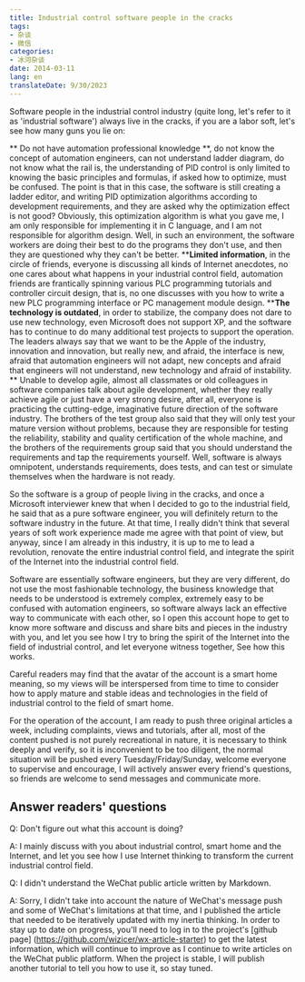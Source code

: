 ```yaml
---
title: Industrial control software people in the cracks
tags:
- 杂谈
- 微信
categories:
- 冰河杂谈
date: 2014-03-11
lang: en
translateDate: 9/30/2023
---
```

Software people in the industrial control industry (quite long, let's refer to it as 'industrial software') always live in the cracks, if you are a labor soft, let's see how many guns you lie on:

** Do not have automation professional knowledge **, do not know the concept of automation engineers, can not understand ladder diagram, do not know what the rail is, the understanding of PID control is only limited to knowing the basic principles and formulas, if asked how to optimize, must be confused. The point is that in this case, the software is still creating a ladder editor, and writing PID optimization algorithms according to development requirements, and they are asked why the optimization effect is not good? Obviously, this optimization algorithm is what you gave me, I am only responsible for implementing it in C language, and I am not responsible for algorithm design. Well, in such an environment, the software workers are doing their best to do the programs they don't use, and then they are questioned why they can't be better.
****Limited information**, in the circle of friends, everyone is discussing all kinds of Internet anecdotes, no one cares about what happens in your industrial control field, automation friends are frantically spinning various PLC programming tutorials and controller circuit design, that is, no one discusses with you how to write a new PLC programming interface or PC management module design.
****The technology is outdated**, in order to stabilize, the company does not dare to use new technology, even Microsoft does not support XP, and the software has to continue to do many additional test projects to support the operation. The leaders always say that we want to be the Apple of the industry, innovation and innovation, but really new, and afraid, the interface is new, afraid that automation engineers will not adapt, new concepts and afraid that engineers will not understand, new technology and afraid of instability.
** Unable to develop agile, almost all classmates or old colleagues in software companies talk about agile development, whether they really achieve agile or just have a very strong desire, after all, everyone is practicing the cutting-edge, imaginative future direction of the software industry. The brothers of the test group also said that they will only test your mature version without problems, because they are responsible for testing the reliability, stability and quality certification of the whole machine, and the brothers of the requirements group said that you should understand the requirements and tap the requirements yourself. Well, software is always omnipotent, understands requirements, does tests, and can test or simulate themselves when the hardware is not ready.

So the software is a group of people living in the cracks, and once a Microsoft interviewer knew that when I decided to go to the industrial field, he said that as a pure software engineer, you will definitely return to the software industry in the future. At that time, I really didn't think that several years of soft work experience made me agree with that point of view, but anyway, since I am already in this industry, it is up to me to lead a revolution, renovate the entire industrial control field, and integrate the spirit of the Internet into the industrial control field.

Software are essentially software engineers, but they are very different, do not use the most fashionable technology, the business knowledge that needs to be understood is extremely complex, extremely easy to be confused with automation engineers, so software always lack an effective way to communicate with each other, so I open this account hope to get to know more software and discuss and share bits and pieces in the industry with you, and let you see how I try to bring the spirit of the Internet into the field of industrial control, and let everyone witness together, See how this works.

Careful readers may find that the avatar of the account is a smart home meaning, so my views will be interspersed from time to time to consider how to apply mature and stable ideas and technologies in the field of industrial control to the field of smart home.

For the operation of the account, I am ready to push three original articles a week, including complaints, views and tutorials, after all, most of the content pushed is not purely recreational in nature, it is necessary to think deeply and verify, so it is inconvenient to be too diligent, the normal situation will be pushed every Tuesday/Friday/Sunday, welcome everyone to supervise and encourage, I will actively answer every friend's questions, so friends are welcome to send messages and communicate more.

## Answer readers' questions
Q: Don't figure out what this account is doing?

A: I mainly discuss with you about industrial control, smart home and the Internet, and let you see how I use Internet thinking to transform the current industrial control field.

Q: I didn't understand the WeChat public article written by Markdown.

A: Sorry, I didn't take into account the nature of WeChat's message push and some of WeChat's limitations at that time, and I published the article that needed to be iteratively updated with my inertia thinking. In order to stay up to date on progress, you'll need to log in to the project's [github page] (https://github.com/wizicer/wx-article-starter) to get the latest information, which will continue to improve as I continue to write articles on the WeChat public platform. When the project is stable, I will publish another tutorial to tell you how to use it, so stay tuned.
